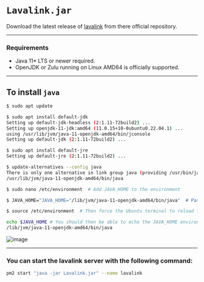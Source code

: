 # `Lavalink.jar`

Download the latest release of [lavalink](https://github.com/freyacodes/Lavalink/releases) from there official repository.

---

### Requirements

- Java 11* LTS or newer required.
- OpenJDK or Zulu running on Linux AMD64 is officially supported.

---

## To install `java`

```bash
$ sudo apt update
```
```bash
$ sudo apt install default-jdk
Setting up default-jdk-headless (2:1.11-72build2) ... 
Setting up openjdk-11-jdk:amd64 (11.0.15+10-0ubuntu0.22.04.1) ... 
using /usr/lib/jvm/java-11-openjdk-amd64/bin/jconsole 
Setting up default-jdk (2:1.11-72build2) ...
```
```bash
$ sudo apt install default-jre
Setting up default-jre (2:1.11-72build2) ...
```
```bash
$ update-alternatives --config java
There is only one alternative in link group java (providing /usr/bin/java): 
/usr/lib/jvm/java-11-openjdk-amd64/bin/java
```
```bash
$ sudo nano /etc/environment  # Add JAVA_HOME to the environment
```
```bash
$ JAVA_HOME="JAVA_HOME="/lib/jvm/java-11-openjdk-amd64/bin/java"  # Paste the JAVA_HOME assignment at the bottom of the file
```
```bash
$ source /etc/environment  # Then force the Ubuntu terminal to reload the environment configuration file
```
```bash
echo $JAVA_HOME # You should then be able to echo the JAVA_HOME environment variable in an Ubuntu terminal window
/lib/jvm/java-11-openjdk-amd64/bin/java
```
![image](https://user-images.githubusercontent.com/37435729/180354944-26ed7e4d-0a69-43ff-a63d-2790db8e446b.png)

---

### You can start the lavalink server with the following command:

```bash
pm2 start "java -jar Lavalink.jar" --name lavalink
```

